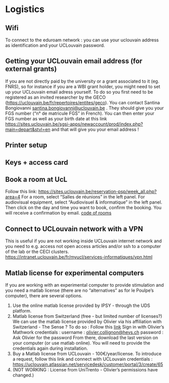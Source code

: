 # Logistics
## Wifi
To connect to the eduroam network : you can use your uclouvain address as identification and your UCLouvain password.
## Getting your UCLouvain email address (for external grants)
If you are not directly paid by the university or a grant associated to it (eg. FNRS), so for instance if you are a WBI grant holder, you might need to set up your UCLouvain email adress yourself. To do so you first need to be registered as an invited researcher by the GECO (https://uclouvain.be/fr/repertoires/entites/geco). You can contact Santina Bongiovanni santina.bongiovanni@uclouvain.be . They should give you your FGS number (“n° de matricule FGS” in French). You can then enter your FGS number as well as your birth date at this link https://sites.uclouvain.be/sgsi-apps/newaccount/prod/index.php?main=depart&stvl=en and that will give you your email address ! 
## Printer setup
## Keys + access card 
## Book a room at UcL
Follow this link: https://sites.uclouvain.be/reservation-psp/week_all.php?area=4 
For a room, select “Salles de réunions” in the left panel.
For audiovisual equipment, select “Audiovisuel & informatique” in the left panel. 
Then click on the day and time you want to book, confirm the booking. You will receive a confirmation by email. 
[code of rooms](https://uclouvain.sharepoint.com/:w:/r/sites/ipsy/_layouts/15/Doc.aspx?sourcedoc=%7BFC939836-CAE6-4444-B0F4-3CDF28EAC4B7%7D&file=Codes%20portes.docx&action=default&mobileredirect=true)

## Connect to UCLouvain network with a VPN
This is useful if you are not working inside UCLouvain internet network and you need to e.g. access not open access articles and/or ssh to a computer of the lab or the CECI clusters.
https://intranet.uclouvain.be/fr/myucl/services-informatiques/vpn.html

## Matlab license for experimental computers
If you are working with an experimental computer to provide stimulation and you need a matlab license (there are no “alternatives” as for le Poulpe’s computer), there are several options. 
1. Use the online matlab license provided by IPSY - through the UDS platform. 
2. Matlab license from Switzerland (free - but limited number of licenses?) 
We can use the matlab license provided by Olivier via his affiliation with Switzerland - The Sense ?
To do so : 
Follow this [link](https://it.mathworks.com/academia/tah-portal/haute-ecole-specialisee-de-suisse-occidentale-40677125.html) 
Sign in with Olivier’s Mathwork credentials : 
username : olivier.collignon@hevs.ch
password : Ask Olivier for the password
From there, download the last version on your computer (or use matlab online). You will need to provide the credentials again during installation. 
3. Buy a Matlab license from UCLouvain - 100€/year/license.
To introduce a request, follow this link and connect with UCLouvain credentials : 
https://uclouvain.atlassian.net/servicedesk/customer/portal/3/create/65
4. (NOT WORKING : License from UniTrento - Olivier’s permissions have changed.)
